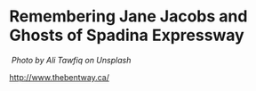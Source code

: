 
# Remembering Jane Jacobs and Ghosts of Spadina Expressway

![]()
*Photo by Ali Tawfiq on Unsplash*

http://www.thebentway.ca/